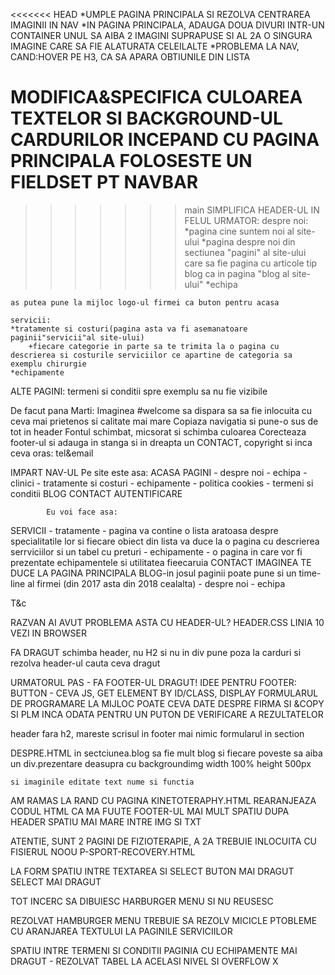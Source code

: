 <<<<<<< HEAD
*UMPLE PAGINA PRINCIPALA SI REZOLVA CENTRAREA IMAGINII IN NAV
*IN PAGINA PRINCIPALA, ADAUGA DOUA DIVURI INTR-UN CONTAINER UNUL SA AIBA 2 IMAGINI SUPRAPUSE SI
AL 2A O SINGURA IMAGINE CARE SA FIE ALATURATA CELEILALTE
*PROBLEMA LA NAV, CAND:HOVER PE H3, CA SA APARA OBTIUNILE DIN LISTA


MODIFICA&SPECIFICA CULOAREA TEXTELOR SI BACKGROUND-UL CARDURILOR INCEPAND CU PAGINA PRINCIPALA
FOLOSESTE UN FIELDSET PT NAVBAR
=======

>>>>>>> main
SIMPLIFICA HEADER-UL IN FELUL URMATOR:
    despre noi:
        *pagina cine suntem noi al site-ului
        *pagina despre noi din sectiunea "pagini" al site-ului care sa fie pagina cu articole tip blog ca in pagina "blog al site-ului"
        *echipa

    as putea pune la mijloc logo-ul firmei ca buton pentru acasa

    servicii:
    *tratamente si costuri(pagina asta va fi asemanatoare paginii"servicii"al site-ului)
        +fiecare categorie in parte sa te trimita la o pagina cu descrierea si costurile serviciilor ce apartine de categoria sa exemplu chirurgie
    *echipamente
ALTE PAGINI:
termeni si conditii spre exemplu sa nu fie vizibile


De facut pana Marti:
    Imaginea #welcome sa dispara sa sa fie inlocuita cu ceva mai prietenos si calitate mai mare
    Copiaza navigatia si pune-o sus de tot in header
    Fontul schimbat, micsorat si schimba culoarea
    Corecteaza footer-ul si adauga in stanga si in dreapta un CONTACT, copyright si inca ceva
                                                            oras:
                                                            tel&email
<!--  -->
IMPART NAV-UL
            Pe site este asa:
ACASA
PAGINI - despre noi
       - echipa
       - clinici
       - tratamente si costuri
       - echipamente
       - politica cookies
       - termeni si conditii
BLOG
CONTACT
AUTENTIFICARE
<!--  -->
            Eu voi face asa:
SERVICII
        - tratamente - pagina va contine o lista aratoasa despre specialitatile lor si fiecare obiect din lista va duce la o pagina cu descrierea serrviciilor si un tabel cu preturi
        - echipamente - o pagina in care vor fi prezentate echipamentele si utilitatea fieecaruia
CONTACT
IMAGINEA TE DUCE LA PAGINA PRINCIPALA
BLOG-in josul paginii poate pune si un time-line al firmei (din  2017 asta din 2018 cealalta)
        - despre noi
        - echipa

T&c

RAZVAN AI AVUT PROBLEMA ASTA CU HEADER-UL? HEADER.CSS LINIA 10 VEZI IN BROWSER


FA DRAGUT
schimba header, nu H2 si nu in div
pune poza la carduri
si rezolva header-ul
cauta ceva dragut

URMATORUL PAS - FA FOOTER-UL DRAGUT!
IDEE PENTRU FOOTER:
BUTTON - CEVA JS, GET ELEMENT BY ID/CLASS, DISPLAY FORMULARUL DE PROGRAMARE
LA MIJLOC POATE CEVA DATE DESPRE FIRMA SI &COPY SI PLM
INCA ODATA PENTRU UN PUTON DE VERIFICARE A REZULTATELOR




header fara h2, mareste scrisul
in footer mai nimic
formularul in section


DESPRE.HTML
in sectciunea.blog sa fie mult blog si fiecare poveste sa aiba un div.prezentare deasupra cu backgroundimg width 100% height 500px
<!-- in sectiunea.echipa flex-row-center -->
    si imaginile editate text nume si functia



AM RAMAS LA RAND CU PAGINA KINETOTERAPHY.HTML
    REARANJEAZA CODUL HTML CA MA FUUTE FOOTER-UL
MAI MULT SPATIU DUPA HEADER
SPATIU MAI MARE INTRE IMG SI TXT

ATENTIE, SUNT 2 PAGINI DE FIZIOTERAPIE, A 2A TREBUIE INLOCUITA CU FISIERUL NOOU P-SPORT-RECOVERY.HTML

LA FORM
    SPATIU INTRE TEXTAREA SI SELECT
    BUTON MAI DRAGUT
    SELECT MAI DRAGUT

TOT INCERC SA DIBUIESC HARBURGER MENU SI NU REUSESC

REZOLVAT HAMBURGER MENU
TREBUIE SA REZOLV MICICLE PTOBLEME CU ARANJAREA TEXTULUI LA PAGINILE SERVICIILOR

SPATIU INTRE TERMENI SI CONDITII
PAGINIA CU ECHIPAMENTE MAI DRAGUT - REZOLVAT
TABEL LA ACELASI NIVEL SI OVERFLOW X